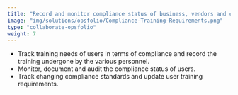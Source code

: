 ```yaml
---
title: "Record and monitor compliance status of business, vendors and contract users in an organization."
image: "img/solutions/opsfolio/Compliance-Training-Requirements.png"
type: "collaborate-opsfolio"
weight: 7
---
```


* Track training needs of users in terms of compliance and record the training undergone by the various personnel.
* Monitor, document and audit the compliance status of users.
* Track changing compliance standards and update user training requirements.